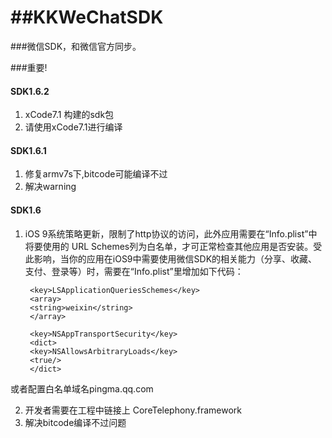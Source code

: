 ##KKWeChatSDK
============
###微信SDK，和微信官方同步。

###重要!

#### SDK1.6.2
1. xCode7.1 构建的sdk包
2. 请使用xCode7.1进行编译

#### SDK1.6.1
1. 修复armv7s下,bitcode可能编译不过
2. 解决warning


#### SDK1.6
1. iOS 9系统策略更新，限制了http协议的访问，此外应用需要在“Info.plist”中将要使用的
  URL Schemes列为白名单，才可正常检查其他应用是否安装。受此影响，当你的应用在iOS9中需要使用微信SDK的相关能力（分享、收藏、支付、登录等）时，需要在“Info.plist”里增加如下代码：

        
        <key>LSApplicationQueriesSchemes</key>
        <array>
        <string>weixin</string>
        </array>

        <key>NSAppTransportSecurity</key>
        <dict>
        <key>NSAllowsArbitraryLoads</key>
        <true/>
        </dict>
        

  或者配置白名单域名pingma.qq.com


2. 开发者需要在工程中链接上 CoreTelephony.framework
3. 解决bitcode编译不过问题
